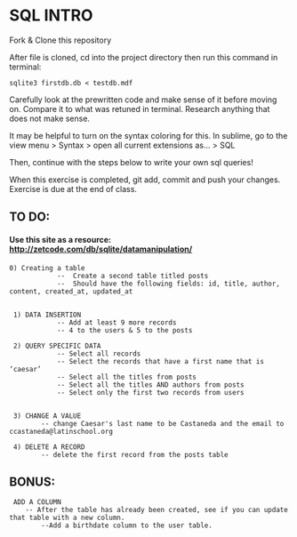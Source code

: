 # SQL INTRO
Fork & Clone this repository

After file is cloned, cd into the project directory then run this command in terminal:

	sqlite3 firstdb.db < testdb.mdf

Carefully look at the prewritten code and make sense of it before moving on. Compare it to what was retuned in terminal. Research anything that does not make sense. 

It may be helpful to turn on the syntax coloring for this. In sublime, go to the view menu > Syntax > open all current extensions as... > SQL

Then, continue with the steps below to write your own sql queries! 

When this exercise is completed, git add, commit and push your changes. Exercise is due at the end of class.

## TO DO:
#### Use this site as a resource: http://zetcode.com/db/sqlite/datamanipulation/

	0) Creating a table
				-- 	Create a second table titled posts
				-- 	Should have the following fields: id, title, author, content, created_at, updated_at


	 1) DATA INSERTION
				-- Add at least 9 more records
				-- 4 to the users & 5 to the posts

	 2) QUERY SPECIFIC DATA
				-- Select all records
				-- Select the records that have a first name that is ‘caesar’
				-- Select all the titles from posts
				-- Select all the titles AND authors from posts
				-- Select only the first two records from users


	 3) CHANGE A VALUE
			-- change Caesar's last name to be Castaneda and the email to ccastaneda@latinschool.org

	 4) DELETE A RECORD
			-- delete the first record from the posts table


## BONUS: 
	 ADD A COLUMN
		-- After the table has already been created, see if you can update that table with a new column. 
			--Add a birthdate column to the user table. 